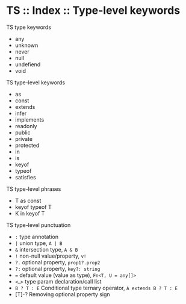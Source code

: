 # TS :: Index :: Type-level keywords

TS type keywords
- any
- unknown
- never
- null
- undefiend
- void

TS type-level keywords
- as
- const
- extends
- infer
- implements
- readonly
- public
- private
- protected
- in
- is
- keyof
- typeof
- satisfies

TS type-level phrases
- T as const
- keyof typeof T
- K in keyof T

TS type-level punctuation
- `:`   type annotation
- `|`   union type, `A | B`
- `&`   intersection type, `A & B`
- `!`   non-null value/property, `v!`
- `?.`  optional property, `prop1?.prop2`
- `?:`  optional property, `key?: string`
- `=`   default value (value as type), `Fn<T, U = any[]>`
- `<…>` type param declaration/call list
- `B ? T : E` Conditional type ternary operator, `A extends B ? T : E`
- [T]-?   Removing optional property sign
